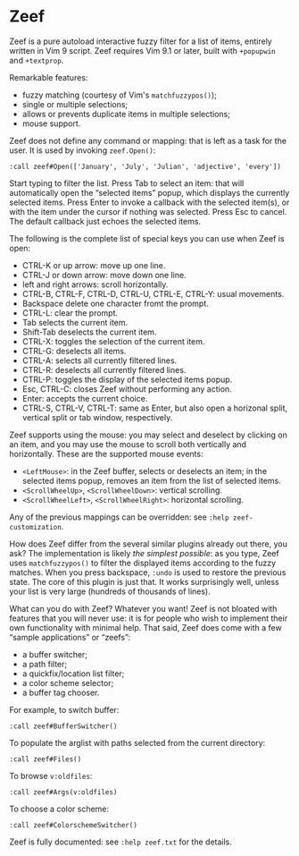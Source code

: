 # Zeef

Zeef is a pure autoload interactive fuzzy filter for a list of items,
entirely written in Vim 9 script. Zeef requires Vim 9.1 or later, built with
`+popupwin` and `+textprop`.

Remarkable features:

- fuzzy matching (courtesy of Vim's `matchfuzzypos()`);
- single or multiple selections;
- allows or prevents duplicate items in multiple selections;
- mouse support.

Zeef does not define any command or mapping: that is left as a task for the
user. It is used by invoking `zeef.Open()`:

    :call zeef#Open(['January', 'July', 'Julian', 'adjective', 'every'])

Start typing to filter the list. Press Tab to select an item: that will
automatically open the “selected items” popup, which displays the currently
selected items. Press Enter to invoke a callback with the selected item(s), or
with the item under the cursor if nothing was selected. Press Esc to cancel.
The default callback just echoes the selected items.

The following is the complete list of special keys you can use when Zeef is
open:

- CTRL-K or up arrow: move up one line.
- CTRL-J or down arrow: move down one line.
- left and right arrows: scroll horizontally.
- CTRL-B, CTRL-F, CTRL-D, CTRL-U, CTRL-E, CTRL-Y: usual movements.
- Backspace delete one character fromt the prompt.
- CTRL-L: clear the prompt.
- Tab selects the current item.
- Shift-Tab deselects the current item.
- CTRL-X: toggles the selection of the current item.
- CTRL-G: deselects all items.
- CTRL-A: selects all currently filtered lines.
- CTRL-R: deselects all currently filtered lines.
- CTRL-P: toggles the display of the selected items popup.
- Esc, CTRL-C: closes Zeef without performing any action.
- Enter: accepts the current choice.
- CTRL-S, CTRL-V, CTRL-T: same as Enter, but also open a horizonal split,
  vertical split or tab window, respectively.

Zeef supports using the mouse: you may select and deselect by clicking on an
item, and you may use the mouse to scroll both vertically and horizontally.
These are the supported mouse events:

- `<LeftMouse>`: in the Zeef buffer, selects or deselects an item; in the
  selected items popup, removes an item from the list of selected items.
- `<ScrollWheelUp>`, `<ScrollWheelDown>`: vertical scrolling.
- `<ScrollWheelLeft>`, `<ScrollWheelRight>`: horizontal scrolling.

Any of the previous mappings can be overridden: see `:help zeef-customization`.

How does Zeef differ from the several similar plugins already out there, you
ask? The implementation is likely *the simplest possible*: as you type, Zeef
uses `matchfuzzypos()` to filter the displayed items according to the fuzzy
matches. When you press backspace, `:undo` is used to restore the previous
state. The core of this plugin is just that. It works surprisingly well, unless
your list is very large (hundreds of thousands of lines).

What can you do with Zeef? Whatever you want! Zeef is not bloated with features
that you will never use: it is for people who wish to implement their own
functionality with minimal help. That said, Zeef does come with a few “sample
applications” or “zeefs”:

- a buffer switcher;
- a path filter;
- a quickfix/location list filter;
- a color scheme selector;
- a buffer tag chooser.

For example, to switch buffer:

```vim
:call zeef#BufferSwitcher()
```

To populate the arglist with paths selected from the current directory:

```vim
:call zeef#Files()
```

To browse `v:oldfiles`:

```vim
:call zeef#Args(v:oldfiles)
```

To choose a color scheme:

```vim
:call zeef#ColorschemeSwitcher()
```

Zeef is fully documented: see `:help zeef.txt` for the details.
